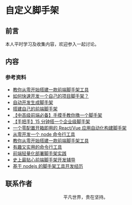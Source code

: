 # 自定义脚手架

## 前言

本人平时学习及收集内容，欢迎参入一起讨论。

## 内容

### 参考资料

- [教你从零开始搭建一款前端脚手架工具](https://juejin.im/post/5c237d1a5188256b9e0f21e1)
- [如何快速开发一个自己的项目脚手架？](https://github.com/alienzhou/blog/issues/29)
- [自动开发生成脚手架](https://github.com/yanlele/le-cli)
- [搭建自己的前端脚手架](https://github.com/senntyou/blogs/blob/master/web-advance/22.md)
- [【中高级前端必备】手摸手教你撸一个脚手架](https://mp.weixin.qq.com/s/noKG8ylD2EbsB1dENh2xug)
- [【手把手】15 分钟搭一个企业级脚手架](https://juejin.im/post/5d650613f265da03951a0364)
- [一个零配置开箱即用的 React/Vue 应用自动化构建脚手架](https://github.com/JowayYoung/bruce-cli)
- [从零开发一个 node 命令行工具](https://mp.weixin.qq.com/s/tShhZrmCi-K38ZBfuu_j2Q)
- [教你从零开始搭建一款前端脚手架工具](https://segmentfault.com/a/1190000006190814)
- [有趣又实用的命令行工具](https://github.com/ConardLi/awesome-cli)
- [前端轻量化部署脚手架实践](https://juejin.im/post/5e1bfbadf265da3e3077005e)
- [史上最贴心前端脚手架开发辅导](https://juejin.im/post/5dd10fb76fb9a01fe303a5aa)
- [基于 nodejs 的脚手架工具开发经历](https://zhuanlan.zhihu.com/p/31988855)

## 联系作者

<div align="center">
    <p>
        平凡世界，贵在坚持。
    </p>
    <img :src="$withBase('/about/contact.png')" />
</div>

